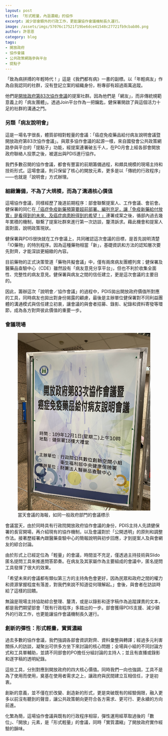 ```yaml
---
layout: post
title: 「形式輕量，內涵濃縮」的協作
excerpt: 減少部會額外的行政工作，更能讓協作會議機制長久運行。
image: /assets/imgs/57076c17521f19be6dce41548c27721fb9cbab86.png
author: 許恩恩
category: blog
tags:
- 開放政府
- 協作會議
- 公共政策網路參與平台
- 提點子
---
```


「致為病拼搏的年輕時代！」這是《我們都有病》一書的副標。以「年輕病友」作為自我認同的社群，沒有登記立案的組織身份，粉專卻有超過兩萬追蹤。

他們是[開放政府第83次協作會議](https://sayit.pdis.nat.gov.tw/2020-12-01-%E9%96%8B%E6%94%BE%E6%94%BF%E5%BA%9C%E7%AC%AC83%E6%AC%A1%E5%8D%94%E4%BD%9C%E6%9C%83%E8%AD%B0)的提案社群。因為他們是「網友」，而非傳統規範意義上的「病友團體」。透過Join平台作為一把鑰匙，健保署開啟了與這個活力十足的社群的溝通之門。

### 另類「病友說明會」

這是一場名字很長，體質卻相對輕量的會議：「癌症免疫藥品給付病友說明會議暨開放政府第83次協作會議」。與眾多協作會議的起源一樣，來自國發會公共政策網路參與平台的「提點子」功能，經提案連署破五千人，在PO月會上經各部會開放政府聯絡人投票之後，被選出與PDIS進行協作。

我們多數召開的協作會議，都會有豐富的前期籌備過程，和頗具規模的現場主持和技術形式。這場會議，則只保留了核心的開放元素，更多是以「傳統的行政程序」——也就是「說明會」方式辦理。

### 細緻籌備，不為了大規模，而為了溝通核心價值

這場協作會議，同樣經歷了幾道前期程序：部會聯繫提案人、工作會議、會前會。健保署的同仁在[「癌症免疫新藥預算要超前部署、編列充足，讓「免疫新藥給付放寬」是看得到的未來、及癌症病患盼得到的希望！」](https://join.gov.tw/idea/detail/819baa50-d84c-4a10-b012-40bfac120d6f)連署成案之後，循部內過去幾年累積的機制，聯繫了提案社群來進行第一次訪談，釐清訴求。藉此機會和提案人面對面，說明政策現狀。

健保署與PDIS很快就在工作會議上，共同確認這次會議的目標，是首先說明清楚「IO藥物」的特別程序。因為這種藥物相當「新」，基礎資訊和方法的認知層次要先對齊，才能深談更細緻的內容。

目前藥物的正式決策管道「藥物共擬會議」中，僅有兩席病友團體列席；健保署及醫藥品查驗中心（CDE）雖然設有「病友意見分享平台」，但也不利於收集全面性、完整性的病友意見。健保署與病友之間的信任建立，更是這次會議的主要目的。

因此，籌辦這次「說明會／協作會議」的過程中，PDIS拋出開放政府價值所對應的工具，同時病友也拋出對身份揭露的顧慮，最後是主辦單位健保署對不同利益團體的溝通模式與信任建立初衷，讓會議的與會者招募、錄影、紀錄和資料寄發等環節，成為各方對齊彼此價值的重要一步。


### 會議現場

<figure>
  <img src="/assets/imgs/0d1fb92dbc43e513d2d6a92492afa3319da8ab8e.jpeg">
  <figcaption>當天會議的海報，如同一般政府部門的會議標示</figcaption>
</figure>

會議當天，由於同時具有行政院開放政府協作會議的身份，PDIS主持人先請健保署的長官開場，再介紹現有的協作機制，以及會議對於「公開透明」的原則和調整作法。接著歷經署內跟醫藥查驗中心的簡報說明與初步回應，才到提案人及與會網友的綜合討論。

由於形式上已經定位為「輕量」的會議，時間並不充足，僅透過主持技術與Slido匿名提問工具來推進問答節奏。在病友及其家屬作為主要組成的會議中，匿名提問工具發揮了很大的效果。

「希望未來的會議都有類似第三方的主持角色會更好，因為民眾和政府之間的權力和資源掌握程度有落差，對我們來說不知道從何理解起。」會後，與會者在訪談時給了這樣的回饋。

無論是現場主持協助綜合整理、釐清，或是以錄影和逐字稿作為追蹤課責的文本，都是我們期望部會「既有行政程序」多踏出的一步。部會獲得PDIS支援、減少額外的行政工作，也更能讓協作會議機制長久運行。

### 創新的彈性：形式輕量，實質濃縮

過去多數的協作會議，我們強調各部會資訊對齊、資料彙整與轉譯；經過多元利害關係人的訪談，凝聚出可供多方坐下來討論的核心問題；全場與小組的不同討論方式和工具單輔助，並請不同部會的PO擔任分組討論的主持人；並且有直播或錄影和逐字稿的透明紀錄。

這些工具，分別對應到開放政府的四大核心價值。同時我們一向也強調，工具不是為了使用而使用，奠基在使用者需求之上，讓政府與民間建立互相信任，才是初衷。

創新的意義，並不僅在於改變、創造新的形式，更是突破既有的經驗侷限，融入更多以前沒有聽到的聲音，讓公共政策朝向更符合各方需求、更可行、更永續的方向前進。

化繁為簡，這場協作會議與既有的行政程序相容，彈性運用經萃取過後的「數位」、「開放」元素，是「形式輕量」的會議，同時「實質濃縮」了開放政府實作經驗的韻味。


